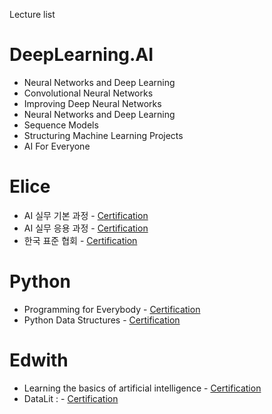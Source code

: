 
Lecture list

# DeepLearning.AI

* Neural Networks and Deep Learning
* Convolutional Neural Networks
* Improving Deep Neural Networks
* Neural Networks and Deep Learning
* Sequence Models
* Structuring Machine Learning Projects
* AI For Everyone

# Elice

* AI 실무 기본 과정 -                 [Certification]()
* AI 실무 응용 과정 -                 [Certification]()
* 한국 표준 협회 -                 [Certification]()

# Python

* Programming for Everybody -                 [Certification](https://coursera.org/share/9075864e013fd42a699ba31dd08b268e)
* Python Data Structures -                      [Certification](https://coursera.org/share/672796b707cbd4b93c8b95a70a1b3256)

# Edwith

* Learning the basics of artificial intelligence - [Certification](http://www.boostcourse.org/certificate/A20210617-714117?langCode=en)
* DataLit : - [Certification](http://www.boostcourse.org/certificate/A20210528-063264?langCode=en)

